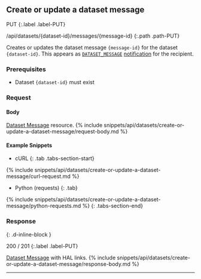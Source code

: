 ## Create or update a dataset message

PUT
{:.label .label-PUT}

/api/datasets/{dataset-id}/messages/{message-id}
{:.path .path-PUT}

Creates or updates the dataset message `{message-id}` for the dataset `{dataset-id}`. This appears as [`DATASET_MESSAGE`](notifications#notification-type) [notification](notifications) for the recipient.

### Prerequisites
- Dataset `{dataset-id}` must exist

### Request
#### Body
[Dataset Message](#dataset-message) resource.
{% include snippets/api/datasets/create-or-update-a-dataset-message/request-body.md %}

#### Example Snippets
- cURL
{: .tab .tabs-section-start}

{% include snippets/api/datasets/create-or-update-a-dataset-message/curl-request.md %}

- Python (requests)
{: .tab}

{% include snippets/api/datasets/create-or-update-a-dataset-message/python-requests.md %}
{: .tabs-section-end}

### Response
{: .d-inline-block }

200 / 201
{:.label .label-PUT}

[Dataset Message](#dataset-message) with HAL links.
{% include snippets/api/datasets/create-or-update-a-dataset-message/response-body.md %}

---
